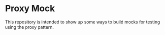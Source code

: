 # Proxy Mock

This repository is intended to show up some ways to build mocks for testing using the proxy pattern.